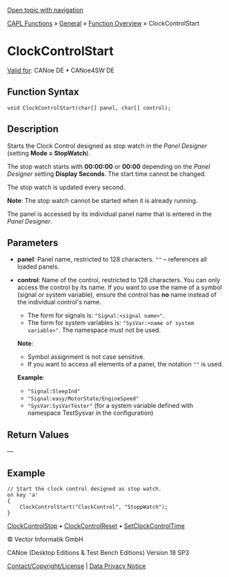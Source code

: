 [Open topic with navigation](../../../../../CANoeDEFamily.htm#Topics/CAPLFunctions/Other/Functions/CAPLfunctionClockControlStart.md)

[CAPL Functions](../../CAPLfunctions.md) » [General](../CAPLGeneralStartPage.md) » [Function Overview](../CAPLfunctionsGeneralOverview.md) » ClockControlStart

# ClockControlStart

[Valid for](../../../Shared/FeatureAvailability.md): CANoe DE • CANoe4SW DE

## Function Syntax

```plaintext
void ClockControlStart(char[] panel, char[] control);
```

## Description

Starts the Clock Control designed as stop watch in the *Panel Designer* (setting **Mode = StopWatch**).

The stop watch starts with **00:00:00** or **00:00** depending on the *Panel Designer* setting **Display Seconds**. The start time cannot be changed.

The stop watch is updated every second.

**Note**: The stop watch cannot be started when it is already running.

The panel is accessed by its individual panel name that is entered in the *Panel Designer*.

## Parameters

- **panel**: Panel name, restricted to 128 characters. `""` – references all loaded panels.

- **control**: Name of the control, restricted to 128 characters. You can only access the control by its name. If you want to use the name of a symbol (signal or system variable), ensure the control has **no** name instead of the individual control's name.

  - The form for signals is: `"Signal:<signal name>"`.
  - The form for system variables is: `"SysVar:<name of system variable>"`. The namespace must not be used.

  **Note**:
  - Symbol assignment is not case sensitive.
  - If you want to access all elements of a panel, the notation `""` is used.

  **Example**:
  - `"Signal:SleepInd"`
  - `"Signal:easy/MotorState/EngineSpeed"`
  - `"SysVar:SysVarTester"` (for a system variable defined with namespace TestSysvar in the configuration)

## Return Values

—

## Example

```plaintext
// Start the clock control designed as stop watch.
on key 'a'
{
    ClockControlStart("ClockControl", "StoppWatch");
}
```

[ClockControlStop](CAPLfunctionClockControlStop.md) • [ClockControlReset](CAPLfunctionClockControlReset.md) • [SetClockControlTime](CAPLfunctionSetClockControlTime.md)

© Vector Informatik GmbH

CANoe (Desktop Editions & Test Bench Editions) Version 18 SP3

[Contact/Copyright/License](../../../Shared/ContactCopyrightLicense.md) | [Data Privacy Notice](https://www.vector.com/int/en/company/get-info/privacy-policy/)